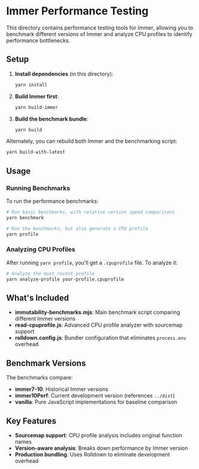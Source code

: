 # Immer Performance Testing

This directory contains performance testing tools for Immer, allowing you to benchmark different versions of Immer and analyze CPU profiles to identify performance bottlenecks.

## Setup

1. **Install dependencies** (in this directory):

   ```bash
   yarn install
   ```

2. **Build Immer first**:

   ```bash
   yarn build-immer
   ```

3. **Build the benchmark bundle**:
   ```bash
   yarn build
   ```

Alternately, you can rebuild both Immer and the benchmarking script:

```bash
yarn build-with-latest
```

## Usage

### Running Benchmarks

To run the performance benchmarks:

```bash
# Run basic benchmarks, with relative version speed comparisons
yarn benchmark

# Run the benchmarks, but also generate a CPU profile
yarn profile
```

### Analyzing CPU Profiles

After running `yarn profile`, you'll get a `.cpuprofile` file. To analyze it:

```bash
# Analyze the most recent profile
yarn analyze-profile your-profile.cpuprofile
```

## What's Included

- **immutability-benchmarks.mjs**: Main benchmark script comparing different Immer versions
- **read-cpuprofile.js**: Advanced CPU profile analyzer with sourcemap support
- **rolldown.config.js**: Bundler configuration that eliminates `process.env` overhead

## Benchmark Versions

The benchmarks compare:

- **immer7-10**: Historical Immer versions
- **immer10Perf**: Current development version (references `../dist`)
- **vanilla**: Pure JavaScript implementations for baseline comparison

## Key Features

- **Sourcemap support**: CPU profile analysis includes original function names
- **Version-aware analysis**: Breaks down performance by Immer version
- **Production bundling**: Uses Rolldown to eliminate development overhead
